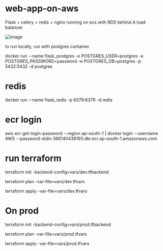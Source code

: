 # web-app-on-aws
Flask + celery + redis + nginx running on ecs with RDS behind A load balancer

![image](https://github.com/user-attachments/assets/07651178-80d2-4973-8890-9ad6433d1365)


to run locally, run with postgres container

docker run --name flask_postgres -e POSTGRES_USER=postgres -e POSTGRES_PASSWORD=password -e POSTGRES_DB=postgres -p 5432:5432 -d postgres

# redis

docker run --name flask_redis -p 6379:6379 -d redis

# ecr login 

aws ecr get-login-password --region ap-south-1 | docker login --username AWS --password-stdin 366140438193.dkr.ecr.ap-south-1.amazonaws.com





# run terraform 

terraform init -backend-config=vars/dev.tfbackend

terraform plan -var-file=vars/dev.tfvars

terraform apply -var-file=vars/dev.tfvars

# On prod 

terraform init -backend-config=vars/prod.tfbackend

terraform plan -var-file=vars/prod.tfvars

terraform apply -var-file=vars/prod.tfvars

